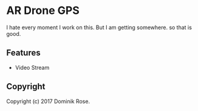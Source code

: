 # AR Drone GPS

I hate every moment I work on this.
But I am getting somewhere. so that is good.

## Features

* Video Stream

## Copyright

Copyright (c) 2017 Dominik Rose.